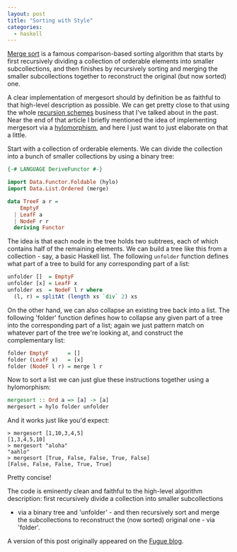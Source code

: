```yaml
---
layout: post
title: "Sorting with Style"
categories:
  - haskell
---
```


[Merge sort](https://en.wikipedia.org/wiki/Merge_sort) is a famous
comparison-based sorting algorithm that starts by first recursively dividing a
collection of orderable elements into smaller subcollections, and then finishes
by recursively sorting and merging the smaller subcollections together to
reconstruct the original (but now sorted) one.

A clear implementation of mergesort should by definition be as faithful to that
high-level description as possible.  We can get pretty close to that using the
whole [recursion schemes](http://jtobin.ca/practical-recursion-schemes)
business that I've talked about in the past.  Near the end of that article I
briefly mentioned the idea of implementing mergesort via a
[hylomorphism](https://en.wikipedia.org/wiki/Hylomorphism_(computer_science)),
and here I just want to just elaborate on that a little.

Start with a collection of orderable elements.  We can divide the collection
into a bunch of smaller collections by using a binary tree:

``` haskell
{-# LANGUAGE DeriveFunctor #-}

import Data.Functor.Foldable (hylo)
import Data.List.Ordered (merge)

data TreeF a r =
    EmptyF
  | LeafF a
  | NodeF r r
  deriving Functor
```

The idea is that each node in the tree holds two subtrees, each of which
contains half of the remaining elements.  We can build a tree like this from a
collection - say, a basic Haskell list.  The following `unfolder` function
defines what part of a tree to build for any corresponding part of a list:

``` haskell
unfolder []  = EmptyF
unfolder [x] = LeafF x
unfolder xs  = NodeF l r where
  (l, r) = splitAt (length xs `div` 2) xs
```

On the other hand, we can also collapse an existing tree back into a list.  The
following 'folder' function defines how to collapse any given part of a tree
into the corresponding part of a list; again we just pattern match on whatever
part of the tree we're looking at, and construct the complementary list:

``` haskell
folder EmptyF      = []
folder (LeafF x)   = [x]
folder (NodeF l r) = merge l r
```

Now to sort a list we can just glue these instructions together using
a hylomorphism:

``` haskell
mergesort :: Ord a => [a] -> [a]
mergesort = hylo folder unfolder
```

And it works just like you'd expect:

```
> mergesort [1,10,3,4,5]
[1,3,4,5,10]
> mergesort "aloha"
"aahlo"
> mergesort [True, False, False, True, False]
[False, False, False, True, True]
```

Pretty concise!

The code is eminently clean and faithful to the high-level algorithm
description: first recursively divide a collection into smaller subcollections
- via a binary tree and 'unfolder' - and then recursively sort and merge the
subcollections to reconstruct the (now sorted) original one - via 'folder'.

A version of this post originally appeared on the [Fugue
blog](https://blog.fugue.co/).
